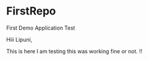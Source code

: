 # FirstRepo
First Demo Application Test


Hiii Lipuni,

This is here I am testing this was working fine or not. !!
